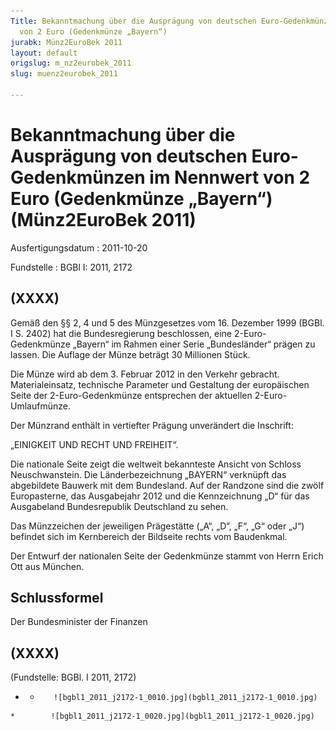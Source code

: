 ```yaml
---
Title: Bekanntmachung über die Ausprägung von deutschen Euro-Gedenkmünzen im Nennwert
  von 2 Euro (Gedenkmünze „Bayern“)
jurabk: Münz2EuroBek 2011
layout: default
origslug: m_nz2eurobek_2011
slug: muenz2eurobek_2011

---
```


# Bekanntmachung über die Ausprägung von deutschen Euro-Gedenkmünzen im Nennwert von 2 Euro (Gedenkmünze „Bayern“) (Münz2EuroBek 2011)

Ausfertigungsdatum
:   2011-10-20

Fundstelle
:   BGBl I: 2011, 2172


## (XXXX)

Gemäß den §§ 2, 4 und 5 des Münzgesetzes vom 16. Dezember 1999 (BGBl. I S. 2402) hat die Bundesregierung beschlossen, eine 2-Euro-Gedenkmünze „Bayern“ im Rahmen einer Serie „Bundesländer“ prägen zu lassen. Die Auflage der Münze beträgt 30 Millionen Stück.

Die Münze wird ab dem 3. Februar 2012 in den Verkehr gebracht. Materialeinsatz, technische Parameter und Gestaltung der europäischen Seite der 2-Euro-Gedenkmünze entsprechen der aktuellen 2-Euro-Umlaufmünze.

Der Münzrand enthält in vertiefter Prägung unverändert die Inschrift:

„EINIGKEIT UND RECHT UND FREIHEIT“.

Die nationale Seite zeigt die weltweit bekannteste Ansicht von Schloss Neuschwanstein. Die Länderbezeichnung „BAYERN“ verknüpft das abgebildete Bauwerk mit dem Bundesland. Auf der Randzone sind die zwölf Europasterne, das Ausgabejahr 2012 und die Kennzeichnung „D“ für das Ausgabeland Bundesrepublik Deutschland zu sehen.

Das Münzzeichen der jeweiligen Prägestätte („A“, „D“, „F“, „G“ oder „J“) befindet sich im Kernbereich der Bildseite rechts vom Baudenkmal.

Der Entwurf der nationalen Seite der Gedenkmünze stammt von Herrn Erich Ott aus München.


## Schlussformel

Der Bundesminister der Finanzen


## (XXXX)

(Fundstelle: BGBl. I 2011, 2172)


*    *        ![bgbl1_2011_j2172-1_0010.jpg](bgbl1_2011_j2172-1_0010.jpg)
    *        ![bgbl1_2011_j2172-1_0020.jpg](bgbl1_2011_j2172-1_0020.jpg)


